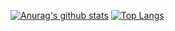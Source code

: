 

[![Anurag's github stats](https://github-readme-stats.vercel.app/api?username=Le0tk0k&theme=react)](https://github.com/anuraghazra/github-readme-stats)
[![Top Langs](https://github-readme-stats.vercel.app/api/top-langs/?username=Le0tk0k&layout=compact&hide=Ruby,html&langs_count=7&theme=react)](https://github.com/anuraghazra/github-readme-stats)
